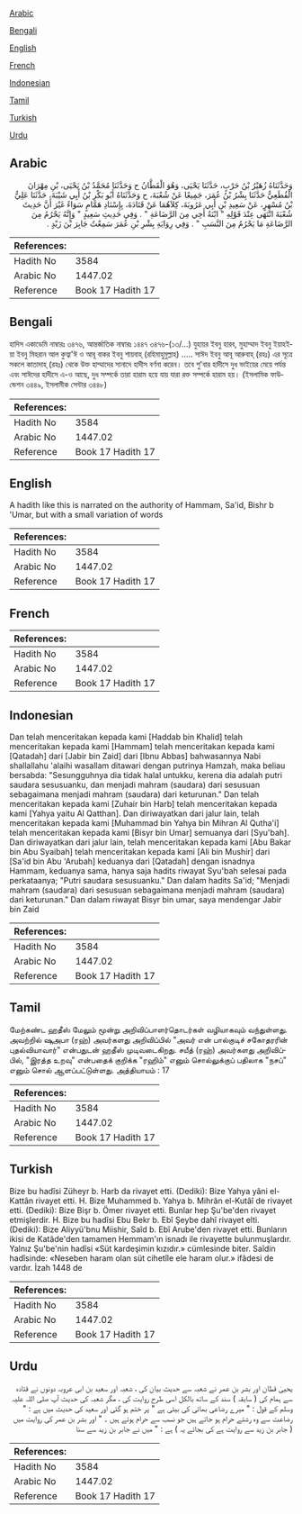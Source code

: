 [Arabic](#arabic)

[Bengali](#bengali)

[English](#english)

[French](#french)

[Indonesian](#indonesian)

[Tamil](#tamil)

[Turkish](#turkish)

[Urdu](#urdu)

## Arabic


<div dir="rtl" lang="ar" style={{fontSize:'larger',backgroundColor:'#f8f9fa',padding:20}}>
وَحَدَّثَنَاهُ زُهَيْرُ بْنُ حَرْبٍ، حَدَّثَنَا يَحْيَى، وَهُوَ الْقَطَّانُ ح وَحَدَّثَنَا مُحَمَّدُ بْنُ يَحْيَى، بْنِ مِهْرَانَ الْقُطَعِيُّ حَدَّثَنَا بِشْرُ بْنُ عُمَرَ، جَمِيعًا عَنْ شُعْبَةَ، ح وَحَدَّثَنَاهُ أَبُو بَكْرِ بْنُ أَبِي شَيْبَةَ، حَدَّثَنَا عَلِيُّ بْنُ مُسْهِرٍ، عَنْ سَعِيدِ بْنِ أَبِي عَرُوبَةَ، كِلاَهُمَا عَنْ قَتَادَةَ، بِإِسْنَادِ هَمَّامٍ سَوَاءً غَيْرَ أَنَّ حَدِيثَ شُعْبَةَ انْتَهَى عِنْدَ قَوْلِهِ ‏"‏ ابْنَةُ أَخِي مِنَ الرَّضَاعَةِ ‏"‏ ‏.‏ وَفِي حَدِيثِ سَعِيدٍ ‏"‏ وَإِنَّهُ يَحْرُمُ مِنَ الرَّضَاعَةِ مَا يَحْرُمُ مِنَ النَّسَبِ ‏"‏ ‏.‏ وَفِي رِوَايَةِ بِشْرِ بْنِ عُمَرَ سَمِعْتُ جَابِرَ بْنَ زَيْدٍ ‏.‏
</div>
<div style={{backgroundColor:'#f8f9fa',padding:20, marginBottom: 10}}><table> <thead> <tr> <th>References:</th> <th></th> </tr> </thead> <tbody><tr><td>Hadith No</td><td>3584</td></tr><tr><td>Arabic No</td><td>1447.02</td></tr><tr><td>Reference</td><td>Book 17 Hadith 17</td></tr></tbody></table></div>

## Bengali


<div dir="ltr" lang="bn" style={{fontSize:'larger',backgroundColor:'#f8f9fa',padding:20}}>
হাদিস একাডেমি নাম্বারঃ ৩৪৭৬, আন্তর্জাতিক নাম্বারঃ ১৪৪৭ ৩৪৭৬-(১৩/...) যুহায়র ইবনু হারব, মুহাম্মাদ ইবনু ইয়াহইয়া ইবনু মিহরান আল কুত্বা'ঈ ও আবূ বাকর ইবনু শায়বাহ্ (রহিমাহুমুল্লাহ) ..... সাঈদ ইবনু আবূ আরুবাহ্ (রহঃ) এর সূত্রে সকলে কাতাদাহ্ (রহঃ) থেকে উক্ত হাম্মাদের সানাদে হাদীস বর্ণনা করেন। তবে শু'বার হাদীসে দুধ ভাইয়ের মেয়ে পর্যন্ত এবং সাঈদের হাদীসে এ-ও আছে, দুধ সম্পর্কে তারা হারাম হয়ে যায় যারা রক্ত সম্পর্কে হারাম হয়। (ইসলামিক ফাউন্ডেশন ৩৪৪৯, ইসলামীক সেন্টার ৩৪৪৮)
</div>
<div style={{backgroundColor:'#f8f9fa',padding:20, marginBottom: 10}}><table> <thead> <tr> <th>References:</th> <th></th> </tr> </thead> <tbody><tr><td>Hadith No</td><td>3584</td></tr><tr><td>Arabic No</td><td>1447.02</td></tr><tr><td>Reference</td><td>Book 17 Hadith 17</td></tr></tbody></table></div>

## English


<div dir="ltr" lang="en" style={{fontSize:'larger',backgroundColor:'#f8f9fa',padding:20}}>
A hadith like this is narrated on the authority of Hammam, Sa'id, Bishr b 'Umar, but with a small variation of words
</div>
<div style={{backgroundColor:'#f8f9fa',padding:20, marginBottom: 10}}><table> <thead> <tr> <th>References:</th> <th></th> </tr> </thead> <tbody><tr><td>Hadith No</td><td>3584</td></tr><tr><td>Arabic No</td><td>1447.02</td></tr><tr><td>Reference</td><td>Book 17 Hadith 17</td></tr></tbody></table></div>

## French


<div dir="ltr" lang="fr" style={{fontSize:'larger',backgroundColor:'#f8f9fa',padding:20}}>

</div>
<div style={{backgroundColor:'#f8f9fa',padding:20, marginBottom: 10}}><table> <thead> <tr> <th>References:</th> <th></th> </tr> </thead> <tbody><tr><td>Hadith No</td><td>3584</td></tr><tr><td>Arabic No</td><td>1447.02</td></tr><tr><td>Reference</td><td>Book 17 Hadith 17</td></tr></tbody></table></div>

## Indonesian


<div dir="ltr" lang="id" style={{fontSize:'larger',backgroundColor:'#f8f9fa',padding:20}}>
Dan telah menceritakan kepada kami [Haddab bin Khalid] telah menceritakan kepada kami [Hammam] telah menceritakan kepada kami [Qatadah] dari [Jabir bin Zaid] dari [Ibnu Abbas] bahwasannya Nabi shallallahu 'alaihi wasallam ditawari dengan putrinya Hamzah, maka beliau bersabda: "Sesungguhnya dia tidak halal untukku, kerena dia adalah putri saudara sesusuanku, dan menjadi mahram (saudara) dari sesusuan sebagaimana menjadi mahram (saudara) dari keturunan." Dan telah menceritakan kepada kami [Zuhair bin Harb] telah menceritakan kepada kami [Yahya yaitu Al Qatthan]. Dan diriwayatkan dari jalur lain, telah menceritakan kepada kami [Muhammad bin Yahya bin Mihran Al Qutha'i] telah menceritakan kepada kami [Bisyr bin Umar] semuanya dari [Syu'bah]. Dan diriwayatkan dari jalur lain, telah menceritakan kepada kami [Abu Bakar bin Abu Syaibah] telah menceritakan kepada kami [Ali bin Mushir] dari [Sa'id bin Abu 'Arubah] keduanya dari [Qatadah] dengan isnadnya Hammam, keduanya sama, hanya saja hadits riwayat Syu'bah selesai pada perkataanya; "Putri saudara sesusuanku." Dan dalam hadits Sa'id; "Menjadi mahram (saudara) dari sesusuan sebagaimana menjadi mahram (saudara) dari keturunan." Dan dalam riwayat Bisyr bin umar, saya mendengar Jabir bin Zaid
</div>
<div style={{backgroundColor:'#f8f9fa',padding:20, marginBottom: 10}}><table> <thead> <tr> <th>References:</th> <th></th> </tr> </thead> <tbody><tr><td>Hadith No</td><td>3584</td></tr><tr><td>Arabic No</td><td>1447.02</td></tr><tr><td>Reference</td><td>Book 17 Hadith 17</td></tr></tbody></table></div>

## Tamil


<div dir="ltr" lang="ta" style={{fontSize:'larger',backgroundColor:'#f8f9fa',padding:20}}>
மேற்கண்ட ஹதீஸ் மேலும் மூன்று அறிவிப்பாளர்தொடர்கள் வழியாகவும் வந்துள்ளது. அவற்றில் ஷுஅபா (ரஹ்) அவர்களது அறிவிப்பில் "அவர் என் பால்குடிச் சகோதரரின் புதல்வியாவார்" என்பதுடன் ஹதீஸ் முடிவடைகிறது. சயீத் (ரஹ்) அவர்களது அறிவிப்பில், "இரத்த உறவு" என்பதைக் குறிக்க "ரஹிம்" எனும் சொல்லுக்குப் பதிலாக "நசப்" எனும் சொல் ஆளப்பட்டுள்ளது. அத்தியாயம் : 17
</div>
<div style={{backgroundColor:'#f8f9fa',padding:20, marginBottom: 10}}><table> <thead> <tr> <th>References:</th> <th></th> </tr> </thead> <tbody><tr><td>Hadith No</td><td>3584</td></tr><tr><td>Arabic No</td><td>1447.02</td></tr><tr><td>Reference</td><td>Book 17 Hadith 17</td></tr></tbody></table></div>

## Turkish


<div dir="ltr" lang="tr" style={{fontSize:'larger',backgroundColor:'#f8f9fa',padding:20}}>
Bize bu hadîsi Züheyr b. Harb da rivayet etti. (Dediki): Bize Yahya yâni el-Kattân rivayet etti. H. Bize Muhammed b. Yahya b. Mihrân el-Kutâî de rivayet etti. (Dediki): Bize Bişr b. Ömer rivayet etti. Bunlar hep Şu'be'den rivayet etmişlerdir. H. Bize bu hadîsi Ebu Bekr b. Ebî Şeybe dahî rivayet elti. (Dediki): Bize Aliyyü'bnu Miishir, Saîd b. Ebî Arube'den rivayet etti. Bunların ikisi de Katâde'den tamamen Hemmam'ın isnadı ile rivayette bulunmuşlardır. Yalnız Şu'be'nin hadîsi «Süt kardeşimin kızıdır.» cümlesinde biter. Saîdin hadîsinde: «Neseben haram olan süt cihetîle ele haram olur.» ifâdesi de vardır. İzah 1448 de
</div>
<div style={{backgroundColor:'#f8f9fa',padding:20, marginBottom: 10}}><table> <thead> <tr> <th>References:</th> <th></th> </tr> </thead> <tbody><tr><td>Hadith No</td><td>3584</td></tr><tr><td>Arabic No</td><td>1447.02</td></tr><tr><td>Reference</td><td>Book 17 Hadith 17</td></tr></tbody></table></div>

## Urdu


<div dir="rtl" lang="ur" style={{fontSize:'larger',backgroundColor:'#f8f9fa',padding:20}}>
یحییٰ قطان اور بشر بن عمر نے شعبہ سے حدیث بیان کی ، شعبہ اور سعید بن ابی عروبہ دونوں نے قتادہ سے ہمام کی ( سابقہ ) سند کے ساتھ بالکل اسی طرح روایت کی ، مگر شعبہ کی حدیث آپ صلی اللہ علیہ وسلم کے قول : " میرے رضاعی بھائی کی بیٹی ہے " پر ختم ہو گئی اور سعید کی حدیث میں ہے : " رضاعت سے وہ رشتے حرام ہو جاتے ہیں جو نسب سے حرام ہوتے ہیں ۔ " اور بشر بن عمر کی روایت میں ( جابر بن زید سے روایت ہے کی بجائے یہ ) ہے : " میں نے جابر بن زید سے سنا
</div>
<div style={{backgroundColor:'#f8f9fa',padding:20, marginBottom: 10}}><table> <thead> <tr> <th>References:</th> <th></th> </tr> </thead> <tbody><tr><td>Hadith No</td><td>3584</td></tr><tr><td>Arabic No</td><td>1447.02</td></tr><tr><td>Reference</td><td>Book 17 Hadith 17</td></tr></tbody></table></div>